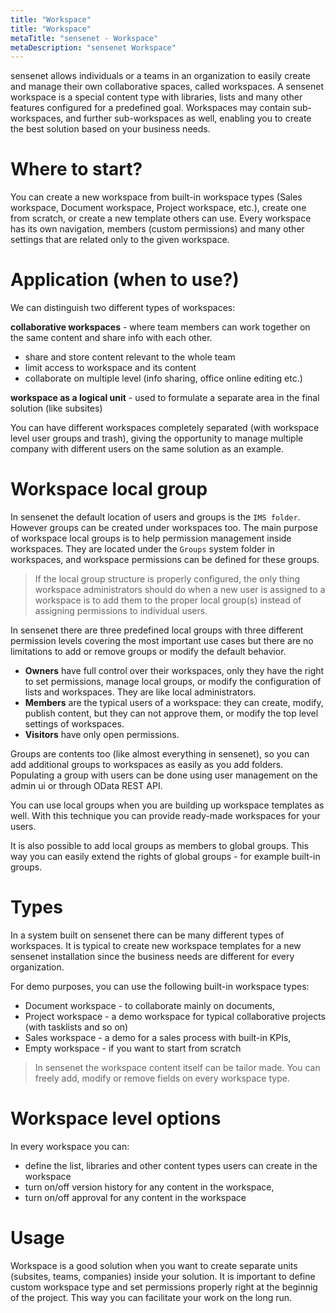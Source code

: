 ```yaml
---
title: "Workspace"
title: "Workspace"
metaTitle: "sensenet - Workspace"
metaDescription: "sensenet Workspace"
---
```

sensenet allows individuals or a teams in an organization to easily create and manage their own collaborative spaces, called workspaces. A sensenet workspace is a special content type with libraries, lists and many other features configured for a predefined goal. Workspaces may contain sub-workspaces, and further sub-workspaces as well, enabling you to create the best solution based on your business needs.

# Where to start?
You can create a new workspace from built-in workspace types (Sales workspace, Document workspace, Project workspace, etc.), create one from scratch, or create a new template others can use. Every workspace has its own navigation, members (custom permissions) and many other settings that are related only to the given workspace.

# Application (when to use?)
We can distinguish two different types of workspaces:

**collaborative workspaces** - where team members can work together on the same content and share info with each other.
- share and store content relevant to the whole team
- limit access to workspace and its content
- collaborate on multiple level (info sharing, office online editing etc.) 

**workspace as a logical unit** - used to formulate a separate area in the final solution (like subsites)

You can have different workspaces completely separated (with workspace level user groups and trash), giving the opportunity to manage multiple company with different users on the same solution as an example.

# Workspace local group 
In sensenet the default location of users and groups is the ``IMS folder``. However groups can be created under workspaces too. The main purpose of workspace local groups is to help permission management inside workspaces. They are located under the ``Groups`` system folder in workspaces, and workspace permissions can be defined for these groups.

> If the local group structure is properly configured, the only thing workspace administrators should do when a new user is assigned to a workspace is to add them to the proper local group(s) instead of assigning permissions to individual users.

In sensenet there are three predefined local groups with three different permission levels covering the most important use cases but there are no limitations to add or remove groups or modify the default behavior.
- **Owners** have full control over their workspaces, only they have the right to set permissions, manage local groups, or modify the configuration of lists and workspaces. They are like local administrators.
- **Members** are the typical users of a workspace: they can create, modify, publish content, but they can not approve them, or modify the top level settings of workspaces.
- **Visitors** have only open permissions.

Groups are contents too (like almost everything in sensenet), so you can add additional groups to workspaces as easily as you add folders. Populating a group with users can be done using user management on the admin ui or through OData REST API.

You can use local groups when you are building up workspace templates as well. With this technique you can provide ready-made workspaces for your users.

It is also possible to add local groups as members to global groups. This way you can easily extend the rights of global groups - for example built-in groups.

# Types
In a system built on sensenet there can be many different types of workspaces. It is typical to create new workspace templates for a new sensenet installation since the business needs are different for every organization. 

For demo purposes, you can use the following built-in workspace types:
- Document workspace - to collaborate mainly on documents,
- Project workspace - a demo workspace for typical collaborative projects (with tasklists and so on)
- Sales workspace - a demo for a sales process with built-in KPIs,
- Empty workspace - if you want to start from scratch

> In sensenet the workspace content itself can be tailor made. You can freely add, modify or remove fields on every workspace type.

# Workspace level options
In every workspace you can:
- define the list, libraries and other content types users can create in the workspace
- turn on/off version history for any content in the workspace,
- turn on/off approval for any content in the workspace

# Usage
Workspace is a good solution when you want to create separate units (subsites, teams, companies) inside your solution. It is important to define custom workspace type and set permissions properly right at the beginnig of the project. This way you can facilitate your work on the long run.
